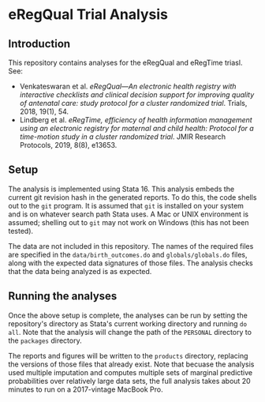 # eRegQual Trial Analysis

## Introduction

This repository contains analyses for the eRegQual and eRegTime triasl.
See:

* Venkateswaran et al. *eRegQual—An electronic health registry with interactive 
checklists and clinical decision support for improving quality of antenatal 
care: study protocol for a cluster randomized trial*. Trials, 2018, 19(1), 54.
* Lindberg et al. *eRegTime, efficiency of health information management
using an electronic registry for maternal and child health: Protocol for a
time-motion study in a cluster randomized trial*. JMIR Research Protocols,
2019, 8(8), e13653.

## Setup

The analysis is implemented using Stata 16. This analysis embeds the current 
git revision hash in the generated reports. To do this, the code shells out
to the `git` program. It is assumed that `git` is installed on your system
and is on whatever search path Stata uses. A Mac or UNIX environment is
assumed; shelling out to `git` may not work on Windows (this has not been
tested).

The data are not included in this repository. The names of the required files
are specified in the `data/birth_outcomes.do` and `globals/globals.do` files,
along with the expected data signatures of those files. The analysis checks
that the data being analyzed is as expected.

## Running the analyses

Once the above setup is complete, the analyses can be run by setting the
repository's directory as Stata's current working directory and running `do all`.
Note that the analysis will change the path of the `PERSONAL` directory to the
`packages` directory.

The reports and figures will be written to the `products` directory, replacing
the versions of those files that already exist. Note that becuase the analysis
used multiple imputation and computes multiple sets of marginal predictive
probabilities over relatively large data sets, the full analysis takes about
20 minutes to run on a 2017-vintage MacBook Pro.
